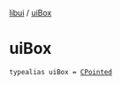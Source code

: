 [libui](index.md) / [uiBox](./ui-box.md)

# uiBox

`typealias uiBox = `[`CPointed`](../kotlinx.cinterop/-c-pointed/index.md)